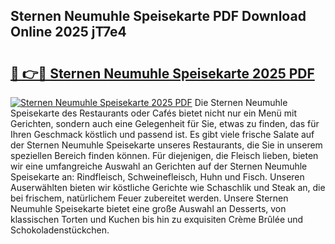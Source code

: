 ## Sternen Neumuhle Speisekarte PDF Download Online 2025 jT7e4

# <h2><a href="http://gc7oy3.nevu.top/?p=Sternen+Neumuhle+Speisekarte">🔗 👉🔴 Sternen Neumuhle Speisekarte 2025 PDF</a></h2>

[![Sternen Neumuhle Speisekarte 2025 PDF](https://i.imgur.com/dBaPXMq.png)](http://gc7oy3.nevu.top/?p=Sternen+Neumuhle+Speisekarte)
Die Sternen Neumuhle Speisekarte des Restaurants oder Cafés bietet nicht nur ein Menü mit Gerichten, sondern auch eine Gelegenheit für Sie, etwas zu finden, das für Ihren Geschmack köstlich und passend ist. Es gibt viele frische Salate auf der Sternen Neumuhle Speisekarte unseres Restaurants, die Sie in unserem speziellen Bereich finden können. Für diejenigen, die Fleisch lieben, bieten wir eine umfangreiche Auswahl an Gerichten auf der Sternen Neumuhle Speisekarte an: Rindfleisch, Schweinefleisch, Huhn und Fisch. Unseren Auserwählten bieten wir köstliche Gerichte wie Schaschlik und Steak an, die bei frischem, natürlichem Feuer zubereitet werden. Unsere Sternen Neumuhle Speisekarte bietet eine große Auswahl an Desserts, von klassischen Torten und Kuchen bis hin zu exquisiten Crème Brûlée und Schokoladenstückchen.

